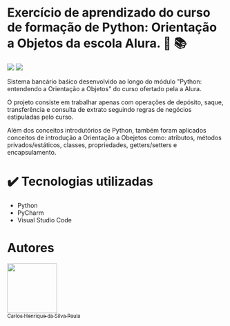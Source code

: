 # Exercício de aprendizado do curso de formação de Python: Orientação a Objetos da escola Alura. 🐍 📚
<img src = "https://img.shields.io/badge/status-completed-blue"/> <img src = "https://img.shields.io/badge/lang-python-brightgreen"/>

<p> Sistema bancário baśico desenvolvido ao longo do módulo "Python: entendendo a Orientação a Objetos" do curso ofertado pela a Alura. </p>
<p> O projeto consiste em trabalhar apenas com operações de depósito, saque, transferência e consulta de extrato seguindo regras de negócios estipuladas pelo curso. </p>
<p> Além dos conceitos introdutórios de Python, também foram aplicados conceitos de introdução a Orientação a Obejetos como: atributos, métodos privados/estáticos, classes, propriedades, getters/setters e encapsulamento.  </p>

# ✔️ Tecnologias utilizadas
- Python
- PyCharm
- Visual Studio Code

# Autores
[<img src="https://avatars.githubusercontent.com/u/124642541?v=4" width=115><br><sub>Carlos Henrique da Silva Paula</sub>](https://github.com/carlondev)
